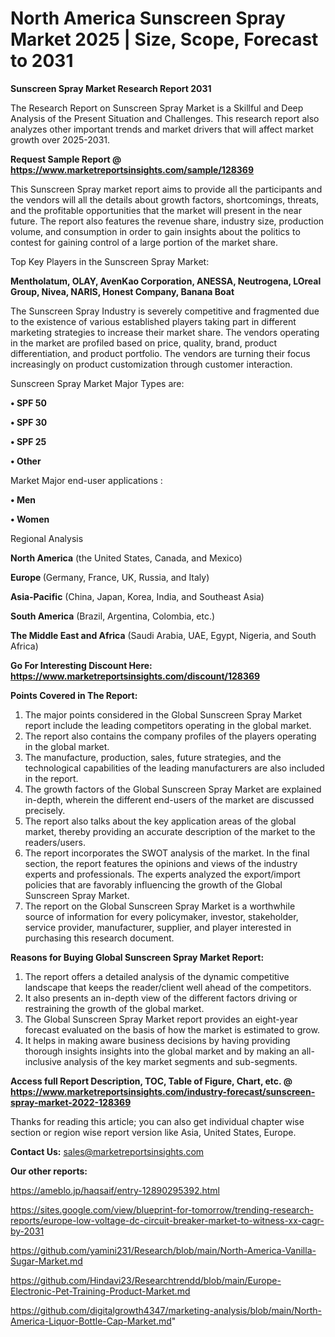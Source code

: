 # North America Sunscreen Spray Market 2025 | Size, Scope, Forecast to 2031

<strong>Sunscreen Spray Market Research Report 2031</strong>

The Research Report on Sunscreen Spray Market is a Skillful and Deep Analysis of the Present Situation and Challenges. This research report also analyzes other important trends and market drivers that will affect market growth over 2025-2031.

<strong>Request Sample Report @ <a href=https://www.marketreportsinsights.com/sample/128369>https://www.marketreportsinsights.com/sample/128369</a></strong>

This Sunscreen Spray market report aims to provide all the participants and the vendors will all the details about growth factors, shortcomings, threats, and the profitable opportunities that the market will present in the near future. The report also features the revenue share, industry size, production volume, and consumption in order to gain insights about the politics to contest for gaining control of a large portion of the market share.

Top Key Players in the Sunscreen Spray Market:

<strong>Mentholatum, OLAY, AvenKao Corporation, ANESSA, Neutrogena, LOreal Group, Nivea, NARIS, Honest Company, Banana Boat</strong>

The Sunscreen Spray Industry is severely competitive and fragmented due to the existence of various established players taking part in different marketing strategies to increase their market share. The vendors operating in the market are profiled based on price, quality, brand, product differentiation, and product portfolio. The vendors are turning their focus increasingly on product customization through customer interaction.

Sunscreen Spray Market Major Types are:

<strong>• SPF 50

• SPF 30

• SPF 25

• Other</strong>

Market Major end-user applications :

<strong>• Men

• Women</strong>

Regional Analysis

</u><strong><b>North America</b></strong> (the United States, Canada, and Mexico)

<strong><b>Europe </b></strong>(Germany, France, UK, Russia, and Italy)

<strong><b>Asia-Pacific</b></strong> (China, Japan, Korea, India, and Southeast Asia)

<strong><b>South America</b></strong> (Brazil, Argentina, Colombia, etc.)

<strong><b>The Middle East and Africa</b></strong> (Saudi Arabia, UAE, Egypt, Nigeria, and South Africa)

<strong>Go For Interesting Discount Here: <a href=https://www.marketreportsinsights.com/discount/128369>https://www.marketreportsinsights.com/discount/128369</a></strong>

<strong>Points Covered in The Report:</strong>
<ol>
  <li>The major points considered in the Global Sunscreen Spray Market report include the leading competitors operating in the global market.</li>
  <li>The report also contains the company profiles of the players operating in the global market.</li>
  <li>The manufacture, production, sales, future strategies, and the technological capabilities of the leading manufacturers are also included in the report.</li>
  <li>The growth factors of the Global Sunscreen Spray Market are explained in-depth, wherein the different end-users of the market are discussed precisely.</li>
  <li>The report also talks about the key application areas of the global market, thereby providing an accurate description of the market to the readers/users.</li>
  <li>The report incorporates the SWOT analysis of the market. In the final section, the report features the opinions and views of the industry experts and professionals. The experts analyzed the export/import policies that are favorably influencing the growth of the Global Sunscreen Spray Market.</li>
  <li>The report on the Global Sunscreen Spray Market is a worthwhile source of information for every policymaker, investor, stakeholder, service provider, manufacturer, supplier, and player interested in purchasing this research document.</li>
</ol>
<strong>Reasons for Buying Global Sunscreen Spray Market Report:</strong>

<ol>
  <li>The report offers a detailed analysis of the dynamic competitive landscape that keeps the reader/client well ahead of the competitors.</li>
  <li>It also presents an in-depth view of the different factors driving or restraining the growth of the global market.</li>
  <li>The Global Sunscreen Spray Market report provides an eight-year forecast evaluated on the basis of how the market is estimated to grow.</li>
  <li>It helps in making aware business decisions by having providing thorough insights insights into the global market and by making an all-inclusive analysis of the key market segments and sub-segments.</li>
</ol>
<strong>Access full Report Description, TOC, Table of Figure, Chart, etc. @ <a href=https://www.marketreportsinsights.com/industry-forecast/sunscreen-spray-market-2022-128369>https://www.marketreportsinsights.com/industry-forecast/sunscreen-spray-market-2022-128369</a></strong>


Thanks for reading this article; you can also get individual chapter wise section or region wise report version like Asia, United States, Europe.

<strong>Contact Us:</strong>
sales@marketreportsinsights.com

<strong>Our other reports:</strong>

<a href=https://ameblo.jp/haqsaif/entry-12890295392.html>https://ameblo.jp/haqsaif/entry-12890295392.html</a>

<a href=https://sites.google.com/view/blueprint-for-tomorrow/trending-research-reports/europe-low-voltage-dc-circuit-breaker-market-to-witness-xx-cagr-by-2031>https://sites.google.com/view/blueprint-for-tomorrow/trending-research-reports/europe-low-voltage-dc-circuit-breaker-market-to-witness-xx-cagr-by-2031</a>

<a href=https://github.com/yamini231/Research/blob/main/North-America-Vanilla-Sugar-Market.md>https://github.com/yamini231/Research/blob/main/North-America-Vanilla-Sugar-Market.md</a>

<a href=https://github.com/Hindavi23/Researchtrendd/blob/main/Europe-Electronic-Pet-Training-Product-Market.md>https://github.com/Hindavi23/Researchtrendd/blob/main/Europe-Electronic-Pet-Training-Product-Market.md</a>

<a href=https://github.com/digitalgrowth4347/marketing-analysis/blob/main/North-America-Liquor-Bottle-Cap-Market.md>https://github.com/digitalgrowth4347/marketing-analysis/blob/main/North-America-Liquor-Bottle-Cap-Market.md</a>"

